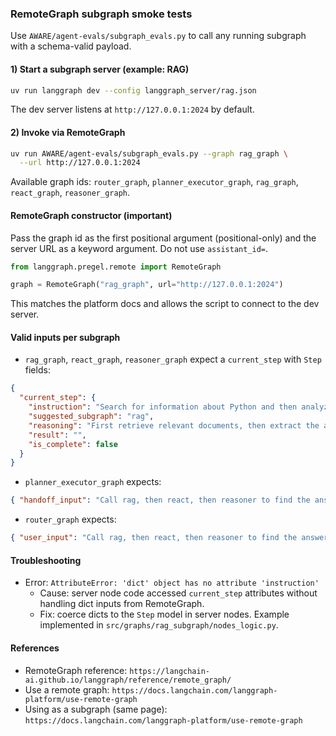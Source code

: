 ### RemoteGraph subgraph smoke tests

Use `AWARE/agent-evals/subgraph_evals.py` to call any running subgraph with a
schema-valid payload.

#### 1) Start a subgraph server (example: RAG)

```bash
uv run langgraph dev --config langgraph_server/rag.json
```

The dev server listens at `http://127.0.0.1:2024` by default.

#### 2) Invoke via RemoteGraph

```bash
uv run AWARE/agent-evals/subgraph_evals.py --graph rag_graph \
  --url http://127.0.0.1:2024
```

Available graph ids: `router_graph`, `planner_executor_graph`, `rag_graph`,
`react_graph`, `reasoner_graph`.

#### RemoteGraph constructor (important)

Pass the graph id as the first positional argument (positional-only) and the
server URL as a keyword argument. Do not use `assistant_id=`.

```python
from langgraph.pregel.remote import RemoteGraph

graph = RemoteGraph("rag_graph", url="http://127.0.0.1:2024")
```

This matches the platform docs and allows the script to connect to the dev
server.

#### Valid inputs per subgraph

- `rag_graph`, `react_graph`, `reasoner_graph` expect a `current_step` with
  `Step` fields:

```json
{
  "current_step": {
    "instruction": "Search for information about Python and then analyze it",
    "suggested_subgraph": "rag",
    "reasoning": "First retrieve relevant documents, then extract the answer",
    "result": "",
    "is_complete": false
  }
}
```

- `planner_executor_graph` expects:

```json
{ "handoff_input": "Call rag, then react, then reasoner to find the answer." }
```

- `router_graph` expects:

```json
{ "user_input": "Call rag, then react, then reasoner to find the answer." }
```

#### Troubleshooting

- Error: `AttributeError: 'dict' object has no attribute 'instruction'`
  - Cause: server node code accessed `current_step` attributes without handling
    dict inputs from RemoteGraph.
  - Fix: coerce dicts to the `Step` model in server nodes. Example implemented
    in `src/graphs/rag_subgraph/nodes_logic.py`.

#### References

- RemoteGraph reference:
  `https://langchain-ai.github.io/langgraph/reference/remote_graph/`
- Use a remote graph:
  `https://docs.langchain.com/langgraph-platform/use-remote-graph`
- Using as a subgraph (same page):
  `https://docs.langchain.com/langgraph-platform/use-remote-graph`
